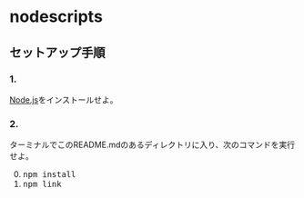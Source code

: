 # nodescripts


## セットアップ手順

### 1.

[Node.js](https://nodejs.org/)をインストールせよ。

### 2.

ターミナルでこのREADME.mdのあるディレクトリに入り、次のコマンドを実行せよ。

0. <kbd>npm install</kbd>
0. <kbd>npm link</kbd>
